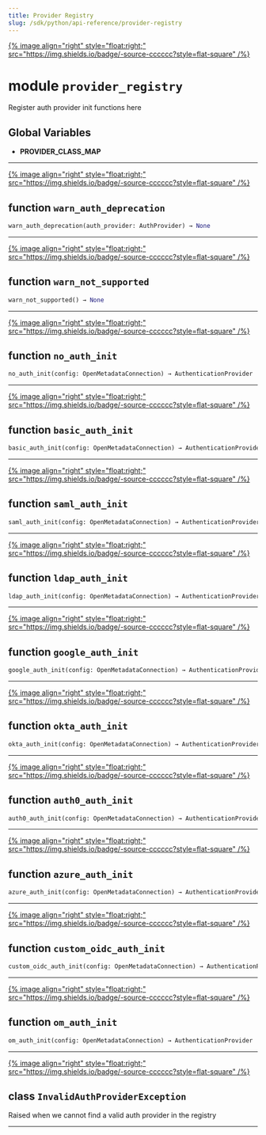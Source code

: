 ```yaml
---
title: Provider Registry
slug: /sdk/python/api-reference/provider-registry
---
```




[{% image align="right" style="float:right;" src="https://img.shields.io/badge/-source-cccccc?style=flat-square" /%}](https://github.com/open-metadata/OpenMetadata/tree/main/ingestion/src/metadata/ingestion/ometa/provider_registry.py#L0")

# module `provider_registry`
Register auth provider init functions here 

**Global Variables**
---------------
- **PROVIDER_CLASS_MAP**

---

[{% image align="right" style="float:right;" src="https://img.shields.io/badge/-source-cccccc?style=flat-square" /%}](https://github.com/open-metadata/OpenMetadata/tree/main/ingestion/src/metadata/ingestion/ometa/provider_registry.py#L52")

## function `warn_auth_deprecation`

```python
warn_auth_deprecation(auth_provider: AuthProvider) → None
```






---

[{% image align="right" style="float:right;" src="https://img.shields.io/badge/-source-cccccc?style=flat-square" /%}](https://github.com/open-metadata/OpenMetadata/tree/main/ingestion/src/metadata/ingestion/ometa/provider_registry.py#L61")

## function `warn_not_supported`

```python
warn_not_supported() → None
```






---

[{% image align="right" style="float:right;" src="https://img.shields.io/badge/-source-cccccc?style=flat-square" /%}](https://github.com/open-metadata/OpenMetadata/tree/main/ingestion/src/metadata/ingestion/ometa/provider_registry.py#L75")

## function `no_auth_init`

```python
no_auth_init(config: OpenMetadataConnection) → AuthenticationProvider
```






---

[{% image align="right" style="float:right;" src="https://img.shields.io/badge/-source-cccccc?style=flat-square" /%}](https://github.com/open-metadata/OpenMetadata/tree/main/ingestion/src/metadata/ingestion/ometa/provider_registry.py#L80")

## function `basic_auth_init`

```python
basic_auth_init(config: OpenMetadataConnection) → AuthenticationProvider
```






---

[{% image align="right" style="float:right;" src="https://img.shields.io/badge/-source-cccccc?style=flat-square" /%}](https://github.com/open-metadata/OpenMetadata/tree/main/ingestion/src/metadata/ingestion/ometa/provider_registry.py#L87")

## function `saml_auth_init`

```python
saml_auth_init(config: OpenMetadataConnection) → AuthenticationProvider
```






---

[{% image align="right" style="float:right;" src="https://img.shields.io/badge/-source-cccccc?style=flat-square" /%}](https://github.com/open-metadata/OpenMetadata/tree/main/ingestion/src/metadata/ingestion/ometa/provider_registry.py#L94")

## function `ldap_auth_init`

```python
ldap_auth_init(config: OpenMetadataConnection) → AuthenticationProvider
```






---

[{% image align="right" style="float:right;" src="https://img.shields.io/badge/-source-cccccc?style=flat-square" /%}](https://github.com/open-metadata/OpenMetadata/tree/main/ingestion/src/metadata/ingestion/ometa/provider_registry.py#L101")

## function `google_auth_init`

```python
google_auth_init(config: OpenMetadataConnection) → AuthenticationProvider
```






---

[{% image align="right" style="float:right;" src="https://img.shields.io/badge/-source-cccccc?style=flat-square" /%}](https://github.com/open-metadata/OpenMetadata/tree/main/ingestion/src/metadata/ingestion/ometa/provider_registry.py#L107")

## function `okta_auth_init`

```python
okta_auth_init(config: OpenMetadataConnection) → AuthenticationProvider
```






---

[{% image align="right" style="float:right;" src="https://img.shields.io/badge/-source-cccccc?style=flat-square" /%}](https://github.com/open-metadata/OpenMetadata/tree/main/ingestion/src/metadata/ingestion/ometa/provider_registry.py#L113")

## function `auth0_auth_init`

```python
auth0_auth_init(config: OpenMetadataConnection) → AuthenticationProvider
```






---

[{% image align="right" style="float:right;" src="https://img.shields.io/badge/-source-cccccc?style=flat-square" /%}](https://github.com/open-metadata/OpenMetadata/tree/main/ingestion/src/metadata/ingestion/ometa/provider_registry.py#L119")

## function `azure_auth_init`

```python
azure_auth_init(config: OpenMetadataConnection) → AuthenticationProvider
```






---

[{% image align="right" style="float:right;" src="https://img.shields.io/badge/-source-cccccc?style=flat-square" /%}](https://github.com/open-metadata/OpenMetadata/tree/main/ingestion/src/metadata/ingestion/ometa/provider_registry.py#L125")

## function `custom_oidc_auth_init`

```python
custom_oidc_auth_init(config: OpenMetadataConnection) → AuthenticationProvider
```






---

[{% image align="right" style="float:right;" src="https://img.shields.io/badge/-source-cccccc?style=flat-square" /%}](https://github.com/open-metadata/OpenMetadata/tree/main/ingestion/src/metadata/ingestion/ometa/provider_registry.py#L131")

## function `om_auth_init`

```python
om_auth_init(config: OpenMetadataConnection) → AuthenticationProvider
```






---

[{% image align="right" style="float:right;" src="https://img.shields.io/badge/-source-cccccc?style=flat-square" /%}](https://github.com/open-metadata/OpenMetadata/tree/main/ingestion/src/metadata/ingestion/ometa/provider_registry.py#L65")

## class `InvalidAuthProviderException`
Raised when we cannot find a valid auth provider in the registry 







---


